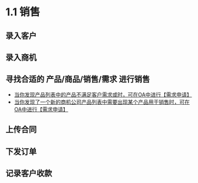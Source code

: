 # 1.1 销售

## 录入客户

## 录入商机

## 寻找合适的 产品/商品/销售/需求 进行销售

* [当你发现产品列表中的产品不满足客户需求或时，可在OA中进行【需求申请】](https://yuyubei.github.io/2-2product_management.html#需求申请)
* [当你发现了一个新的商机公司产品列表中需要出现某个产品用于销售时，可在OA中进行【需求申请】](https://yuyubei.github.io/2-2product_management.html#需求申请)

## 上传合同

## 下发订单

## 记录客户收款
